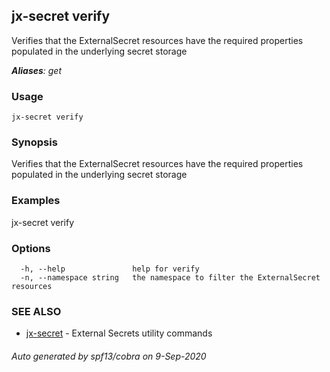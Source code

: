 ## jx-secret verify

Verifies that the ExternalSecret resources have the required properties populated in the underlying secret storage

***Aliases**: get*

### Usage

```
jx-secret verify
```

### Synopsis

Verifies that the ExternalSecret resources have the required properties populated in the underlying secret storage

### Examples

  jx-secret verify

### Options

```
  -h, --help               help for verify
  -n, --namespace string   the namespace to filter the ExternalSecret resources
```

### SEE ALSO

* [jx-secret](jx-secret.md)	 - External Secrets utility commands

###### Auto generated by spf13/cobra on 9-Sep-2020
